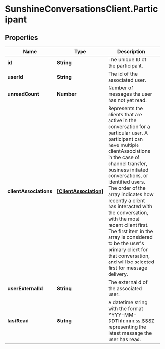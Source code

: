 # SunshineConversationsClient.Participant

## Properties

Name | Type | Description | Notes
------------ | ------------- | ------------- | -------------
**id** | **String** | The unique ID of the participant. | [optional] 
**userId** | **String** | The id of the associated user. | [optional] 
**unreadCount** | **Number** | Number of messages the user has not yet read. | [optional] 
**clientAssociations** | [**[ClientAssociation]**](ClientAssociation.md) | Represents the clients that are active in the conversation for a particular user. A participant can have multiple clientAssociations in the case of channel transfer, business initiated conversations, or identified users. The order of the array indicates how recently a client has interacted with the conversation, with the most recent client first. The first item in the array is considered to be the user&#39;s primary client for that conversation, and will be selected first for message delivery.  | [optional] 
**userExternalId** | **String** | The externalId of the associated user. | [optional] 
**lastRead** | **String** | A datetime string with the format YYYY-MM-DDThh:mm:ss.SSSZ representing the latest message the user has read. | [optional] 


